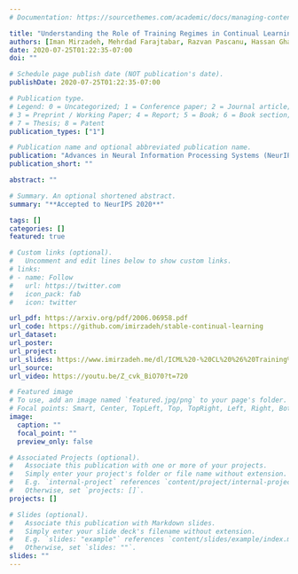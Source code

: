 ```yaml
---
# Documentation: https://sourcethemes.com/academic/docs/managing-content/

title: "Understanding the Role of Training Regimes in Continual Learning"
authors: [Iman Mirzadeh, Mehrdad Farajtabar, Razvan Pascanu, Hassan Ghasemzadeh]
date: 2020-07-25T01:22:35-07:00
doi: ""

# Schedule page publish date (NOT publication's date).
publishDate: 2020-07-25T01:22:35-07:00

# Publication type.
# Legend: 0 = Uncategorized; 1 = Conference paper; 2 = Journal article;
# 3 = Preprint / Working Paper; 4 = Report; 5 = Book; 6 = Book section;
# 7 = Thesis; 8 = Patent
publication_types: ["1"]

# Publication name and optional abbreviated publication name.
publication: "Advances in Neural Information Processing Systems (NeurIPS) 2020"
publication_short: ""

abstract: ""

# Summary. An optional shortened abstract.
summary: "**Accepted to NeurIPS 2020**"

tags: []
categories: []
featured: true

# Custom links (optional).
#   Uncomment and edit lines below to show custom links.
# links:
# - name: Follow
#   url: https://twitter.com
#   icon_pack: fab
#   icon: twitter

url_pdf: https://arxiv.org/pdf/2006.06958.pdf
url_code: https://github.com/imirzadeh/stable-continual-learning
url_dataset:
url_poster:
url_project:
url_slides: https://www.imirzadeh.me/dl/ICML%20-%20CL%20%26%20Training%20Regime.pdf
url_source:
url_video: https://youtu.be/Z_cvk_BiO70?t=720

# Featured image
# To use, add an image named `featured.jpg/png` to your page's folder.
# Focal points: Smart, Center, TopLeft, Top, TopRight, Left, Right, BottomLeft, Bottom, BottomRight.
image:
  caption: ""
  focal_point: ""
  preview_only: false

# Associated Projects (optional).
#   Associate this publication with one or more of your projects.
#   Simply enter your project's folder or file name without extension.
#   E.g. `internal-project` references `content/project/internal-project/index.md`.
#   Otherwise, set `projects: []`.
projects: []

# Slides (optional).
#   Associate this publication with Markdown slides.
#   Simply enter your slide deck's filename without extension.
#   E.g. `slides: "example"` references `content/slides/example/index.md`.
#   Otherwise, set `slides: ""`.
slides: ""
---
```

